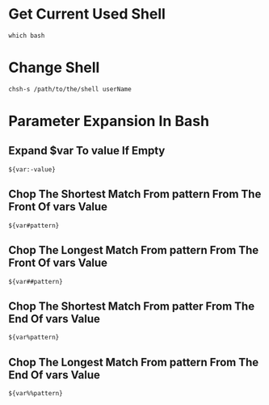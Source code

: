 # Get Current Used Shell

    which bash

# Change Shell

    chsh-s /path/to/the/shell userName

# Parameter Expansion In Bash

## Expand $var To value If Empty

    ${var:-value}

## Chop The Shortest Match From pattern From The Front Of vars Value

    ${var#pattern}

## Chop The Longest Match From pattern From The Front Of vars Value

    ${var##pattern}

## Chop The Shortest Match From patter From The End Of vars Value

    ${var%pattern}

## Chop The Longest Match From pattern From The End Of vars Value

    ${var%%pattern}

